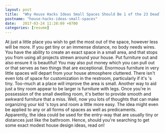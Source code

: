 ```yaml
---
layout: post
title:  "Why House Hacks Ideas Small Spaces Should Be 1 of the 23 Deadly Sins"
postname: "house-hacks-ideas-small-spaces"
date:   2017-03-24 11:28:09 +0700
categories: [resume]
---
```

At just a little place you wish to get the most out of the space, however less will be more. If you get tiny or an immense distance, no body needs wires. You have the ability to create an exact space in a small area, and that stops you from using all projects strewn around your house. Put furniture out and also ensure it is beautiful! You may also put money which you can pull out or that serves as two things that are exceptional. Enormous furniture in very little spaces will depart from your house atmosphere cluttered. There isn't even lots of space for customization in the restroom, particularly if it's 's tiny. Too-much at a place will improve the area is small. Another way to aid just a tiny room appear to be larger is furniture with legs. Once you're in possession of the small dwelling room, it's better to provide smooth and awkward furniture that a miss. Well, now you lots of thoughts that can make organizing your kid 's toys and room a little more easy. The idea might even be applied to any or all forms of spaces as well as predicaments. Apparently, the idea could be used for the entry-way that are usually tiny or distances just like the bathroom. Hence, should you're searching to get some exact modest house design ideas, read on!
